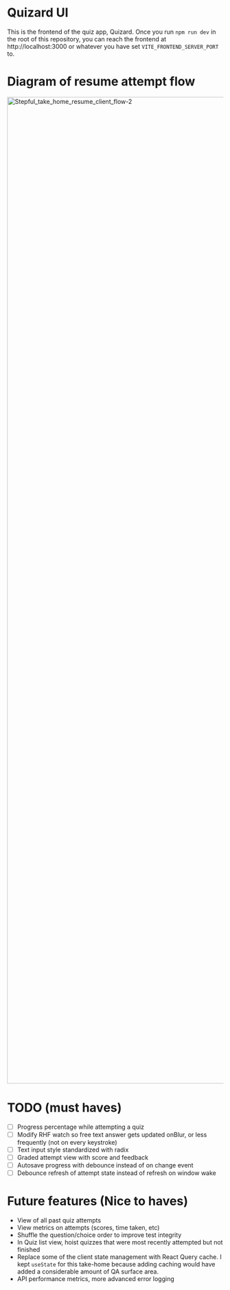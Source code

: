 # Quizard UI

This is the frontend of the quiz app, Quizard. Once you run `npm run dev` in the root of this repository, you can reach the frontend at http://localhost:3000 or whatever you have set `VITE_FRONTEND_SERVER_PORT` to.

# Diagram of resume attempt flow
<img width="3349" height="2292" alt="Stepful_take_home_resume_client_flow-2" src="https://github.com/user-attachments/assets/d40de13d-f50f-48df-b1ea-1ae54d8ac934" />

# TODO (must haves)

- [ ] Progress percentage while attempting a quiz
- [ ] Modify RHF watch so free text answer gets updated onBlur, or less frequently (not on every keystroke)
- [ ] Text input style standardized with radix
- [ ] Graded attempt view with score and feedback
- [ ] Autosave progress with debounce instead of on change event
- [ ] Debounce refresh of attempt state instead of refresh on window wake

# Future features (Nice to haves)

- View of all past quiz attempts
- View metrics on attempts (scores, time taken, etc)
- Shuffle the question/choice order to improve test integrity
- In Quiz list view, hoist quizzes that were most recently attempted but not finished
- Replace some of the client state management with React Query cache. I kept `useState` for this take-home because adding caching would have added a considerable amount of QA surface area.
- API performance metrics, more advanced error logging
